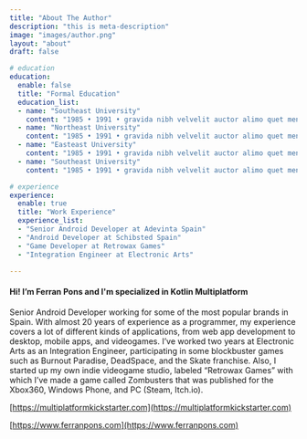 ```yaml
---
title: "About The Author"
description: "this is meta-description"
image: "images/author.png"
layout: "about"
draft: false

# education
education:
  enable: false
  title: "Formal Education"
  education_list:
  - name: "Southeast University"
    content: "1985 • 1991 • gravida nibh velvelit auctor alimo quet menean solli"
  - name: "Northeast University"
    content: "1985 • 1991 • gravida nibh velvelit auctor alimo quet menean solli"
  - name: "Easteast University"
    content: "1985 • 1991 • gravida nibh velvelit auctor alimo quet menean solli"
  - name: "Southeast University"
    content: "1985 • 1991 • gravida nibh velvelit auctor alimo quet menean solli"

# experience
experience:
  enable: true
  title: "Work Experience"
  experience_list:
  - "Senior Android Developer at Adevinta Spain"
  - "Android Developer at Schibsted Spain"
  - "Game Developer at Retrowax Games"
  - "Integration Engineer at Electronic Arts"

---
```


#### Hi! I’m Ferran Pons and I'm specialized in Kotlin Multiplatform


Senior Android Developer working for some of the most popular brands in Spain. With almost 20 years of experience as a programmer, my experience covers a lot of different kinds of applications, from web app development to desktop, mobile apps, and videogames. I’ve worked two years at Electronic Arts as an Integration Engineer, participating in some blockbuster games such as Burnout Paradise, DeadSpace, and the Skate franchise. Also, I started up my own indie videogame studio, labeled “Retrowax Games” with which I’ve made a game called Zombusters that was published for the Xbox360, Windows Phone, and PC (Steam, Itch.io).

[https://multiplatformkickstarter.com](https://multiplatformkickstarter.com)

[https://www.ferranpons.com](https://www.ferranpons.com)